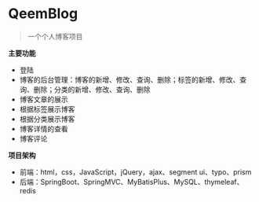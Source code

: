 # QeemBlog

> 一个个人博客项目

**主要功能**

- 登陆
- 博客的后台管理：博客的新增、修改、查询、删除；标签的新增、修改、查询、删除；分类的新增、修改、查询、删除
- 博客文章的展示
- 根据标签展示博客
- 根据分类展示博客
- 博客详情的查看
- 博客评论

**项目架构**

- 前端：html，css，JavaScript，jQuery，ajax、segment ui、typo、prism
- 后端：SpringBoot、SpringMVC、MyBatisPlus、MySQL、thymeleaf、redis
